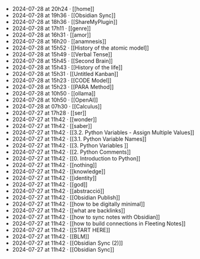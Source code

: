 - 2024-07-28 at 20h24 · [[home]]
- 2024-07-28 at 19h36 · [[Obsidian Sync]]
- 2024-07-28 at 18h36 · [[ShareMyPlugin]]
- 2024-07-28 at 17h11 · [[genre]]
- 2024-07-28 at 16h31 · [[amor]]
- 2024-07-28 at 16h20 · [[anamnesis]]
- 2024-07-28 at 15h52 · [[History of the atomic model]]
- 2024-07-28 at 15h49 · [[Verbal Tense]]
- 2024-07-28 at 15h45 · [[Second Brain]]
- 2024-07-28 at 15h43 · [[History of the life]]
- 2024-07-28 at 15h31 · [[Untitled Kanban]]
- 2024-07-28 at 15h23 · [[CODE Model]]
- 2024-07-28 at 15h23 · [[PARA Method]]
- 2024-07-28 at 10h50 · [[ollama]]
- 2024-07-28 at 10h50 · [[OpenAI]]
- 2024-07-28 at 07h30 · [[Calculus]]
- 2024-07-27 at 17h28 · [[ser]]
- 2024-07-27 at 11h42 · [[wonder]]
- 2024-07-27 at 11h42 · [[saber]]
- 2024-07-27 at 11h42 · [[3.2. Python Variables - Assign Multiple Values]]
- 2024-07-27 at 11h42 · [[3.1. Python Variable Names]]
- 2024-07-27 at 11h42 · [[3. Python Variables ]]
- 2024-07-27 at 11h42 · [[2. Python Comments]]
- 2024-07-27 at 11h42 · [[0. Introduction to Python]]
- 2024-07-27 at 11h42 · [[nothing]]
- 2024-07-27 at 11h42 · [[knowledge]]
- 2024-07-27 at 11h42 · [[identity]]
- 2024-07-27 at 11h42 · [[god]]
- 2024-07-27 at 11h42 · [[abstracció]]
- 2024-07-27 at 11h42 · [[Obsidian Publish]]
- 2024-07-27 at 11h42 · [[how to be digitally minimal]]
- 2024-07-27 at 11h42 · [[what are backlinks]]
- 2024-07-27 at 11h42 · [[how to sync notes with Obsidian]]
- 2024-07-27 at 11h42 · [[how to build connections in Fleeting Notes]]
- 2024-07-27 at 11h42 · [[START HERE]]
- 2024-07-27 at 11h42 · [[BLM]]
- 2024-07-27 at 11h42 · [[Obsidian Sync (2)]]
- 2024-07-27 at 11h42 · [[Obsidian Sync]]
